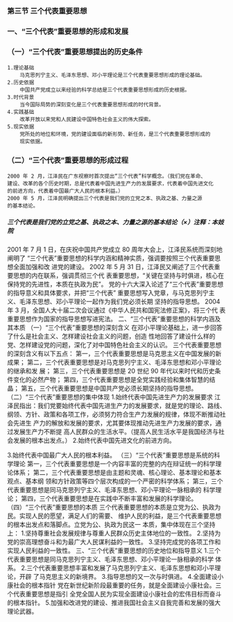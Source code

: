 
### 第三节 三个代表重要思想
### 一、“三个代表”重要思想的形成和发展
### （一）“三个代表”重要思想提出的历史条件
    1.理论基础
        马克思列宁主义、毛泽东思想、邓小平理论是三个代表重要思想形成的理论基础。
    2.历史依据
        中国共产党成立以来经验的科学总结是三个代表重要思想形成的历史根据。
    3.时代背景
        当今国际局势的深刻变化是三个代表重要思想形成的时代背景。
    4.实践基础
        改革开放以来党和人民建设中国特色社会主义的伟大探索。
    5.现实依据
        党所处的地位和环境，党的建设面临的新形势、新任务，是三个代表重要思想形成的
        现实依据。
    
### （二）“三个代表”重要思想的形成过程
    2000 年 2 月，江泽民在广东视察时首次提出“三个代表”科学概念。（我们党在革命、
    建设、改革的各个历史时期，总是代表着中国先进生产力的发展要求，代表着中国先进文化
    的前进方向，代表着中国最广大人民的根本利益。）
    2000 年 5 月，江泽民明确提出三个代表是我们党的立党之本、执政之基、力量之源
    的基本结论。

##### 三个代表是我们党的立党之基、执政之本、力量之源的基本结论（×）注释：本妓院



2001 年 7 月 1 日，在庆祝中国共产党成立 80 周年大会上，江泽民系统而深刻地阐明了
“三个代表”重要思想的科学内涵和精神实质，强调要按照三个代表重要思想全面加强和改
进党的建设。
2002 年 5 月 31 日，江泽民又阐述了三个代表重要思想的内在联系，强调贯彻三个代
表重要思想，“关键在坚持与时俱进，核心在保持党的先进性，本质在执政为民”。
党的十六大深入论述了“三个代表”重要思想的指导意义和具体要求，并把“三个代表”
重要思想写入党章，与马克思列宁主义、毛泽东思想、邓小平理论一起作为我们党必须长期
坚持的指导思想。
2004 年 3 月，全国人大十届二次会议通过《中华人民共和国宪法修正案》，将三个代
表重要思想作为国家的指导思想写进宪法。
二、“三个代表”重要思想的科学内涵及其本质
（一）“三个代表”重要思想的深刻含义
在邓小平理论基础上，进一步回答了什么是社会主义、怎样建设社会主义的问题，创造
性地回答了建设什么样的党、怎样建设党的问题，深化了对中国特色社会主义的认识。
三个代表重要思想的深刻含义有以下五点：
第一，三个代表重要思想是马克思主义在中国发展的新成果；
第二，三个代表重要思想是对马克思列宁主义、毛泽东思想和邓小平理论的继承和发
展；
第三，三个代表重要思想是 20 世纪 90 年代以来时代和历史条件变化的必然产物；
第四，三个代表重要思想是全党实践经验和集体智慧的结晶；
第五，三个代表重要思想是中国共产党必须长期坚持的指导思想。
（二）“三个代表”重要思想的集中体现
1.始终代表中国先进生产力的发展要求
江泽民指出：我们党要始终代表中国先进生产力的发展要求，就是党的理论、路线、
纲领、方针、政策和各项工作，必须努力符合生产力发展的规律，体现不断推动社会先进生
产力的解放和发展的要求，尤其要体现推动先进生产力发展的要求，通过发展生产力不断提
高人民群众的生活水平。（提高人民生活水平是我国经济与社会发展的根本出发点。）
2.始终代表中国先进文化的前进方向。

3.始终代表中国最广大人民的根本利益。
（三）“三个代表”重要思想是系统的科学理论
第一，三个代表重要思想是一个内容丰富的完整的内在辩证统一的科学理论体系；
第二，三个代表重要思想是由主题和灵魂、核心理论、基本理论和基本观点、基本纲
领和方针政策等四个层次构成的一个严密的科学体系；
第三，三个代表重要思想是同马克思列宁主义、毛泽东思想、邓小平理论一脉相承的
科学理论；
第四，三个代表重要思想是在实践中不断丰富和发展的科学理论。
（四）“三个代表”重要思想的本质
三个代表重要思想的本质是立党为公、执政为民。实现人民的愿望，满足人们的需要、
维护人民的利益，是三个代表重要思想的根本出发点和落脚点。立党为公、执政为民这一
本质，集中体现在三个坚持上：
1.坚持尊重社会发展规律与尊重人民群众历史主体地位的一致性。
2.坚持为党的崇高理想奋斗和为最广大人民谋利益的一致性。
3.坚持完成党的各项工作和实现人民利益的一致性。
三、“三个代表”重要思想的历史地位和指导意义
1.三个代表重要思想是同马克思列宁主义、毛泽东思想、邓小平理论一脉相承的科学
体系。
2.三个代表重要思想丰富和发展了马克思列宁主义、毛泽东思想和邓小平理论，开辟
了马克思主义的新境界。
3.指导思想的又一次与时俱进。
4.全面建设小康社会的根本指针
党在新世纪新阶段最重要的任务，就是全面建设小康社会。三个代表重要思想是指引
全党全国人民为实现全面建设小康社会的宏伟目标而奋斗的根本指针。
5.加强和改进党的建设、推进我国社会主义自我完善和发展的强大理论武器。